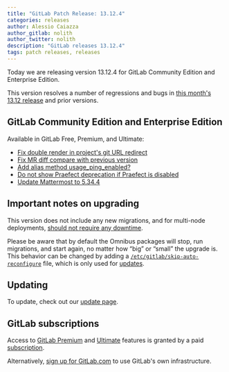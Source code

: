 ```yaml
---
title: "GitLab Patch Release: 13.12.4"
categories: releases
author: Alessio Caiazza
author_gitlab: nolith
author_twitter: nolith
description: "GitLab releases 13.12.4"
tags: patch releases, releases
---
```

Today we are releasing version 13.12.4 for GitLab Community Edition and Enterprise Edition.

This version resolves a number of regressions and bugs in
[this month's 13.12 release](/releases/2021/05/22/gitlab-13-12-released/) and
prior versions.

## GitLab Community Edition and Enterprise Edition

Available in GitLab Free, Premium, and Ultimate:

- [Fix double render in project's git URL redirect](https://gitlab.com/gitlab-org/gitlab/-/merge_requests/62053)
- [Fix MR diff compare with previous version](https://gitlab.com/gitlab-org/gitlab/-/merge_requests/62535)
- [Add alias method usage_ping_enabled?](https://gitlab.com/gitlab-org/gitlab/-/merge_requests/63784)
- [Do not show Praefect deprecation if Praefect is disabled](https://gitlab.com/gitlab-org/omnibus-gitlab/-/merge_requests/5350)
- [Update Mattermost to 5.34.4](https://gitlab.com/gitlab-org/omnibus-gitlab/-/merge_requests/5361)

## Important notes on upgrading

This version does not include any new migrations, and for multi-node deployments, [should not require any downtime](https://docs.gitlab.com/ee/update/#upgrading-without-downtime).

Please be aware that by default the Omnibus packages will stop, run migrations,
and start again, no matter how “big” or “small” the upgrade is. This behavior
can be changed by adding a [`/etc/gitlab/skip-auto-reconfigure`](http://docs.gitlab.com/omnibus/update/README.html) file,
which is only used for [updates](https://docs.gitlab.com/omnibus/update/README.html).

## Updating

To update, check out our [update page](/update/).

## GitLab subscriptions

Access to [GitLab Premium](/pricing/premium/) and [Ultimate](/pricing/ultimate/) features is granted by a paid [subscription](/pricing/).

Alternatively, [sign up for GitLab.com](https://gitlab.com/users/sign_in)
to use GitLab's own infrastructure.
